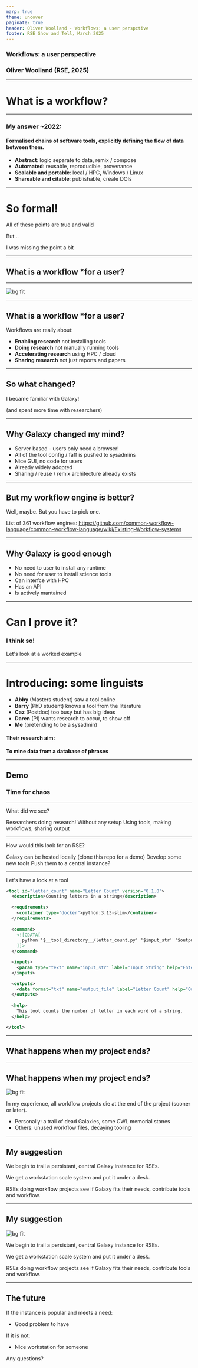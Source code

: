 ```yaml
---
marp: true
theme: uncover
paginate: true
header: Oliver Woolland - Workflows: a user perspctive
footer: RSE Show and Tell, March 2025
---
```


### **Workflows**: a user perspective
### Oliver Woolland (RSE, 2025)

---

# What is a workflow?

---
### My answer ~2022:

#### **Formalised chains of software tools, explicitly defining the flow of data between them.**

- **Abstract**: logic separate to data, remix / compose
- **Automated**: reusable, reproducible, provenance
- **Scalable and portable**: local / HPC, Windows / Linux
- **Shareable and citable**: publishable, create DOIs

---

# So formal!

All of these points are true and valid

But...

I was missing the point a bit

---

## What is a workflow *for a user?

---

![bg fit](./overall_workflow.png)

---

## What is a workflow *for a user?

Workflows are really about:
- **Enabling research** not installing tools 
- **Doing research** not manually running tools
- **Accelerating research** using HPC / cloud
- **Sharing research** not just reports and papers

---

## So what changed?

I became familiar with Galaxy!

(and spent more time with researchers)

--- 

## Why Galaxy changed my mind?

- Server based - users only need a browser!
- All of the tool config / faff is pushed to sysadmins
- Nice GUI, no code for users
- Already widely adopted 
- Sharing / reuse / remix architecture already exists

--- 

## But my workflow engine is better?

Well, maybe. But you have to pick one.

List of 361 workflow engines:
https://github.com/common-workflow-language/common-workflow-language/wiki/Existing-Workflow-systems

---

## Why Galaxy is good enough

- No need to user to install any runtime
- No need for user to install science tools
- Can interfce with HPC
- Has an API
- Is actively mantained 

---

# **Can I prove it?**

### I think so! 
Let's look at a worked example

---

# Introducing: some linguists

- **Abby** (Masters student) saw a tool online
- **Barry** (PhD student) knows a tool from the literature
- **Caz** (Postdoc) too busy but has big ideas
- **Daren** (PI) wants research to occur, to show off
- **Me** (pretending to be a sysadmin)

#### Their research aim: 
**To mine data from a database of phrases**

---

## Demo

### Time for chaos

--- 

What did we see?

Researchers doing research! Without any setup
Using tools, making workflows, sharing output

---

How would this look for an RSE?

Galaxy can be hosted locally (clone this repo for a demo)
Develop some new tools
Push them to a central instance?

---

Let's have a look at a tool

```xml
<tool id="letter_count" name="Letter Count" version="0.1.0">
  <description>Counting letters in a string</description>
  
  <requirements>
    <container type="docker">python:3.13-slim</container>
  </requirements>
  
  <command>
    <![CDATA[
      python '$__tool_directory__/letter_count.py' '$input_str' '$output_file'
    ]]>
  </command>

  <inputs>
    <param type="text" name="input_str" label="Input String" help="Enter the string to count the letters" />
  </inputs>

  <outputs>
    <data format="txt" name="output_file" label="Letter Count" help="Output file containing the letter count" />
  </outputs>
  
  <help>
    This tool counts the number of letter in each word of a string.
  </help>

</tool>
```

---

## What happens when my project ends?

---

## What happens when my project ends?

![bg fit](./graves.png)

In my experience, all workflow projects die at the end of the project (sooner or later).

- Personally: a trail of dead Galaxies, some CWL memorial stones
- Others: unused workflow files, decaying tooling

---

## My suggestion

We begin to trail a persistant, central Galaxy instance for RSEs.

We get a workstation scale system and put it under a desk.

RSEs doing workflow projects see if Galaxy fits their needs, contribute tools and workflow.


---

## My suggestion

![bg fit](./nirvana.png)

We begin to trail a persistant, central Galaxy instance for RSEs.

We get a workstation scale system and put it under a desk.

RSEs doing workflow projects see if Galaxy fits their needs, contribute tools and workflow.

--- 

## The future

If the instance is popular and meets a need:
- Good problem to have

If it is not:
- Nice workstation for someone

Any questions?
